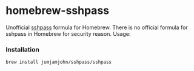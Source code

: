 # homebrew-sshpass
Unofficial [sshpass](https://sourceforge.net/projects/sshpass/) formula for Homebrew. There is no official formula for sshpass in Homebrew for security reason. Usage:

### Installation

```bash
brew install jumjamjohn/sshpass/sshpass
```

